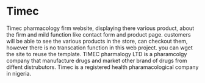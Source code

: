# Timec
Timec pharmacology firm website, displaying there various product, about the firm and mild function like contact form and product page.
customers will be able to see the various products in the store, can checkout them, however there is no transcation function in this web project.
you can wget the site to reuse the template.
TIMEC pharmalogy LTD is a pharamcolgy company that manufacture drugs and market other brand of drugs from diffent distrubutors.
Timec is a registered health pharamacological company in nigeria.
